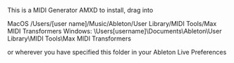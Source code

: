 This is a MIDI Generator AMXD
to install, drag into

MacOS /Users/[user name]/Music/Ableton/User Library/MIDI Tools/Max MIDI Transformers
Windows: \Users\[username]\Documents\Ableton\User Library\MIDI Tools\Max MIDI Transformers

or wherever you have specified this folder in your Ableton Live Preferences